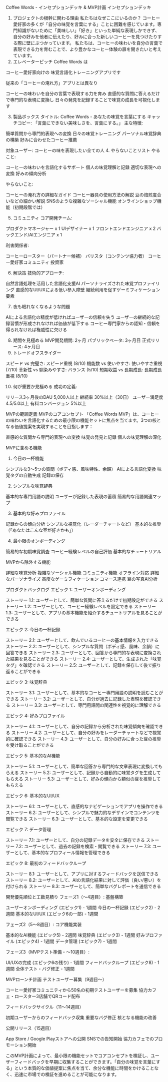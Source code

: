 Coffee Words - インセプションデッキ & MVP計画
インセプションデッキ
1. プロジェクトの根幹に関わる理由
私たちはなぜここにいるのか？
コーヒー愛好家の多くが「自分の味覚を言葉にする」ことに困難を感じています。専門知識がないために「美味しい」「好き」といった単純な表現しかできず、自分の好みを他者に伝えたり、好みに合った新しいコーヒーを見つけたりする際に壁にぶつかっています。
私たちは、コーヒーの味わいを自分の言葉で表現できる力を育むことで、より豊かなコーヒー体験の扉を開きたいと考えています。
2. エレベーターピッチ
Coffee Words は

コーヒー愛好家向けの
味覚言語化トレーニングアプリです

従来の「コーヒーの淹れ方」アプリとは異なり

コーヒーの味わいを自分の言葉で表現する力を育み
直感的な質問に答えるだけで専門的な表現に変換し
日々の発見を記録することで味覚の成長を可視化します

3. 製品ボックス
タイトル: Coffee Words - あなたの味覚を言葉にする
キャッチコピー: 「言葉にできない美味しさを、言葉にする。」
主な特徴:

簡単質問から専門的表現への変換
日々の味覚トレーニング
パーソナル味覚辞典の構築
好みに合わせたコーヒー推薦

対象ユーザー: コーヒーの味を表現したい全ての人
4. やらないことリスト
やること:

コーヒーの味わいを言語化するサポート
個人の味覚理解と記録
適切な表現への変換
好みの傾向分析

やらないこと:

コーヒーの淹れ方の詳細なガイド
コーヒー器具の使用方法の解説
豆の焙煎度合いなどの細かい解説
SNSのような複雑なソーシャル機能
オンラインショップ機能（初期段階では）

5. コミュニティ
コア開発チーム:

プロダクトマネージャー x 1
UIデザイナー x 1
フロントエンドエンジニア x 2
バックエンド/AIエンジニア x 1

利害関係者:

コーヒーロースター（パートナー候補）
バリスタ（コンテンツ協力者）
コーヒー愛好家コミュニティ
投資家

6. 解決策
技術的アプローチ:

自然言語処理を活用した言語化支援AI
パーソナライズされた味覚プロファイリング
直感的なUI/UXによる低い参入障壁
継続利用を促すゲーミフィケーション要素

7. 夜も眠れなくなるような問題

AIによる言語化の精度が低ければユーザーの信頼を失う
ユーザーの継続的な記録習慣が形成されなければ価値が低下する
コーヒー専門家からの認知・信頼を得られなければ権威性に欠ける

8. 期間を見極める
MVP開発期間: 2ヶ月
パブリックベータ: 3ヶ月目
正式リリース: 4ヶ月目
9. トレードオフスライダー

スピード vs 完璧さ: スピード重視 (8/10)
機能数 vs 使いやすさ: 使いやすさ重視 (7/10)
革新性 vs 馴染みやすさ: バランス (5/10)
短期収益 vs 長期成長: 長期成長重視 (8/10)

10. 何が重要か見極める
成功の定義:

リリース3ヶ月後のDAU 5,000人以上
継続率 30%以上（30日）
ユーザー満足度 4.5/5.0以上
有料コンバージョン 5%以上


MVPの範囲定義
MVPのコアコンセプト
「Coffee Words MVP」は、コーヒーの味わいを言語化するための最小限の機能セットに焦点を当てます。3つの核となる価値提案を実現することを目指します：

直感的な質問から専門的表現への変換
味覚の発見と記録
個人の味覚理解の深化

MVPに含める機能
1. 今日の一杯機能

シンプルな3～5つの質問（ボディ感、風味特性、余韻）
AIによる言語化変換
味覚タグの自動生成
記録の保存

2. シンプルな味覚辞典

基本的な専門用語の説明
ユーザーが記録した表現の蓄積
簡易的な用語関連マップ

3. 基本的な好みプロファイル

記録からの傾向分析
シンプルな視覚化（レーダーチャートなど）
基本的な推奨（「あなたはこんな豆が好きかも」）

4. 最小限のオンボーディング

簡易的な初期味覚調査
コーヒー経験レベルの自己評価
基本的なチュートリアル

MVPから除外する機能

詳細な味覚分析
複雑なソーシャル機能
コミュニティ機能
オフライン対応
詳細なパーソナライズ
高度なゲーミフィケーション
コマース連携
豆の写真AI分析


プロダクトバックログ
エピック 1: ユーザーオンボーディング

ストーリー 1.1: ユーザーとして、簡単な質問に答えるだけで初期設定ができる
ストーリー 1.2: ユーザーとして、コーヒー経験レベルを設定できる
ストーリー 1.3: ユーザーとして、アプリの基本機能を紹介するチュートリアルを見ることができる

エピック 2: 今日の一杯記録

ストーリー 2.1: ユーザーとして、飲んでいるコーヒーの基本情報を入力できる
ストーリー 2.2: ユーザーとして、シンプルな質問（ボディ感、風味、余韻）に回答できる
ストーリー 2.3: ユーザーとして、回答から専門的な表現に変換された結果を見ることができる
ストーリー 2.4: ユーザーとして、生成された「味覚タグ」を確認できる
ストーリー 2.5: ユーザーとして、記録を保存して後で振り返ることができる

エピック 3: 味覚辞典

ストーリー 3.1: ユーザーとして、基本的なコーヒー専門用語の説明を読むことができる
ストーリー 3.2: ユーザーとして、自分が過去に記録した表現を確認できる
ストーリー 3.3: ユーザーとして、専門用語間の関連性を視覚的に理解できる

エピック 4: 好みプロファイル

ストーリー 4.1: ユーザーとして、自分の記録から分析された味覚傾向を確認できる
ストーリー 4.2: ユーザーとして、自分の好みをレーダーチャートなどで視覚的に確認できる
ストーリー 4.3: ユーザーとして、自分の好みに合った豆の推奨を受け取ることができる

エピック 5: 基本的なAI機能

ストーリー 5.1: ユーザーとして、簡単な回答から専門的な文章表現に変換してもらえる
ストーリー 5.2: ユーザーとして、記録から自動的に味覚タグを生成してもらえる
ストーリー 5.3: ユーザーとして、好みの傾向から類似の豆を推奨してもらえる

エピック 6: 基本的なUI/UX

ストーリー 6.1: ユーザーとして、直感的なナビゲーションでアプリを操作できる
ストーリー 6.2: ユーザーとして、シンプルで魅力的なデザインでコンテンツを閲覧できる
ストーリー 6.3: ユーザーとして、基本的な設定を変更できる

エピック 7: データ管理

ストーリー 7.1: ユーザーとして、自分の記録データを安全に保存できる
ストーリー 7.2: ユーザーとして、過去の記録を検索・閲覧できる
ストーリー 7.3: ユーザーとして、基本的なプロフィール情報を管理できる

エピック 8: 最初のフィードバックループ

ストーリー 8.1: ユーザーとして、アプリに対するフィードバックを送信できる
ストーリー 8.2: ユーザーとして、AIの言語化結果に対して評価（良い/悪い）を付けられる
ストーリー 8.3: ユーザーとして、簡単なバグレポートを送信できる


開発優先順位と工数見積り
フェーズ1（〜4週目）: 基盤構築

ユーザーオンボーディング (エピック1) - 1週間
今日の一杯記録 (エピック2) - 2週間
基本的なUI/UX (エピック6の一部) - 1週間

フェーズ2（5〜8週目）: コア機能実装

基本的なAI機能 (エピック5) - 2週間
味覚辞典 (エピック3) - 1週間
好みプロファイル (エピック4) - 1週間
データ管理 (エピック7) - 1週間

フェーズ3（MVPテスト準備・〜10週目）:

UI/UXの完成 (エピック6の残り) - 1週間
フィードバックループ (エピック8) - 1週間
全体テスト・バグ修正 - 1週間


MVPローンチ計画
テストユーザー募集（9週目〜）

コーヒー愛好家コミュニティから50名の初期テストユーザーを募集
協力カフェ・ロースター3店舗でQRコード配布

フィードバックサイクル（11〜14週目）

初期ユーザーからのフィードバック収集
重要なバグ修正
核となる機能の改善

公開リリース（15週目）

App Store / Google Playストアへの公開
SNSでの告知開始
協力カフェでのプロモーション開始


このMVP計画によって、最小限の機能セットでコアコンセプトを検証し、ユーザーフィードバックを早期に収集することができます。「自分の味覚を言葉にする」という本質的な価値提案に焦点を当て、余分な機能に時間をかけることなく、迅速に市場での検証を進めることが可能になります。